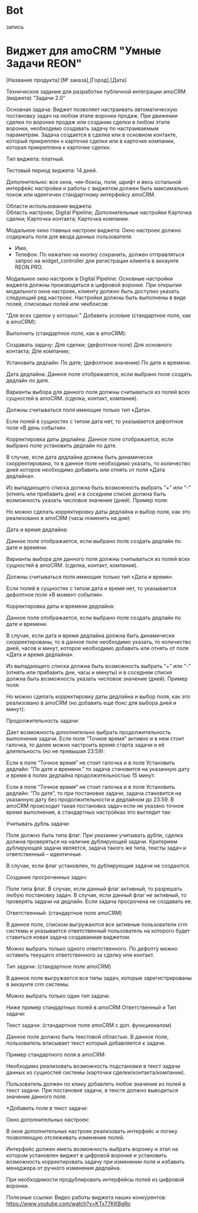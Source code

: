# Bot
запись
# Виджет для amoCRM "Умные Задачи REON" 
[Название продукта]:[№ заказа],[Город],[Дата]

Техническое задание для разработки публичной интеграции amoCRM (виджета) “Задачи 2.0”

Основная задача: Виджет позволяет настраивать автоматическую постановку задач на любом этапе воронки продаж. При движении сделки по воронке продаж или создании сделки в любом этапе воронки, необходимо создавать задачу по настраиваемым параметрам. Задача создается в сделке или в основном контакте, который прикреплен к карточке сделки или в карточке компании, которая прикреплена к карточке сделки. 

Тип виджета: платный.

Тестовый период виджета: 14 дней.

Дополнительно: все окна, чек-боксы, поля, шрифт и весь остальной интерфейс настройки и работы с виджетом должен быть максимально похож или идентичен стандартному интерфейсу amoCRM.

Области использования виджета:  
Область настроек;
Digital Pipeline;
Дополнительные настройки
Карточка сделки;
Карточка контакта;
Карточка компании.

Модальное окно главных настроек виджета: 
Окно настроек должно содержать поля для ввода данных пользователя. 
- Имя,
- Телефон.
По нажатию на кнопку сохранить, должен отправляться запрос на widget_controller для регистрации клиента в аккаунте REON.PRO.

Модальное окно настроек в Digital Pipeline: 
Основные настройки виджета должны производиться в цифровой воронке. 
При открытии модального окна  настроек, клиенту должно быть доступно указать следующий ряд настроек. Настройки должны быть выполнены в виде полей, списковых полей или чекбоксов: 

“Для всех сделок у которых:”
Добавить условие (стандартное поле, как в amoCRM):

Выполнить (стандартное поле, как в amoCRM):

Создавать задачу: 
Для сделки; (дефолтное поле)
Для основного контакта;
Для компании;

Установить дедлайн: 
По дате; (дефолтное значение)
По дате и времени.

Дата дедлайна:
Данное поле отображается, если выбрано поле создать дедлайн по дате. 

Варианты выбора для данного поля должны считываться из полей всех сущностей в amoCRM. (сделка, контакт, компания).

Должны считываться поля имеющие только тип  «Дата».

Если полей в сущностях с типом дата нет, то указывается дефолтное поле «В день события».

Корректировка даты дедлайна: 
Данное поле отображается, если выбрано поле установить дедлайн по дате. 

В случае, если дата дедлайна должна быть динамически скорректирована, то в данное поле необходимо указать, то количество дней которое необходимо добавить или отнять от поля «Дата дедлайна».

Из выпадающего списка должна быть возможность выбрать “+” или “-” (отнять или прибавить дни) и в соседнем списке должна быть возможность указать числовое значение (дней). Пример поля:

Но можно сделать корректировку даты дедлайна и выбор поля, как это реализовано в amoCRM (часы поменять на дни):


Дата и время дедлайна: 

Данное поле отображается, если выбрано поле создать дедлайн по дате и времени. 

Варианты выбора для данного поля должны считываться из полей всех сущностей в amoCRM. (сделка, контакт, компания).

Должны считываться поля имеющие только тип  «Дата и время».

Если полей в сущностях с типом дата и время нет, то указывается дефолтное поле «В момент события».

Корректировка даты и времени дедлайна: 

Данное поле отображается, если выбрано поле создать дедлайн по дате и времени.

В случае, если дата и время дедлайна должна быть динамически скорректированы, то в данное поле необходимо указать, то количество дней, часов и минут, которое необходимо добавить или отнять от поля «Дата и время дедлайна».

Из выпадающего списка должна быть возможность выбрать “+” или “-” (отнять или прибавить дни, часы и минуты) и в соседнем списке должна быть возможность указать числовое значение (дней). Пример поля:


Но можно сделать корректировку даты дедлайна и выбор поля, как это реализовано в amoCRM (но добавить еще бокс для выбора дней и минут):


Продолжительность задачи:

Дает возможность дополнительно выбрать продолжительность выполнения задачи. Если поле “Точное время” активно и в нем стоит галочка, то далее можно настроить  время старта задачи и её длительность (но не превышая 23:59):


Если в поле “Точное время” не стоит галочка и в поле Установить дедлайн: “По дате и времени.”  то задача становится на указанную дату и время в полях дедлайна продолжительностью 15 минут.

Если в поле “Точное время” не стоит галочка и в поле Установить дедлайн: “По дате”, то   при постановке задачи, задача становится на указанную дату без продолжительности и дедлайном до 23:59. В amoCRM происходит такая постановка задач если не указано точное время выполнения, в стандартных настройках это выглядит так: 

Учитывать дубль задачи: 

Поле должно быть типа флаг. При указании учитывать дубли, сделка должна проверяться на наличие дублирующей задачи. Критерием дублирующей задачи является, задача такого же типа, тексты задач и ответственный – идентичные.

В случае, если флаг установлен, то дублирующие задачи не создаются.

Создание просроченных задач: 

Поле типа флаг. В случае, если данный флаг активный, то разрешать любую  постановку задач. В случае, если данный флаг не активный, то проверять задачи на дедлайн. Если задача просрочена не создавать ее. 

Ответственный: (стандартное поле amoCRM)

В данное поле, списком выгружаются все активные пользователи crm системы и указывается ответственный пользователь на которого будет ставиться новая задача создаваемая виджетом. 

Можно выбрать только одного ответственного.
По дефолту можно оставить текущего ответственного за сделку или контакт. 

Тип задачи:  (стандартное поле amoCRM)

В данное поле выгружается все типы задач, которые зарегистрированы в аккаунте crm системы. 

Можно выбрать только один тип задачи.

Ниже пример стандартных полей в amoCRM Ответственный и Тип задачи:

Текст задачи: (стандартное поле amoCRM с доп. функционалом)

Данное поле должно быть текстовой областью. В данное поле, пользователь вписывает текст который добавляется к задаче. 

Пример стандартного поля в amoCRM:

Необходимо реализовать возможность подстановки в текст задачи данных из сущностей системы (карточки сделки/контакта/компании). 

Пользователь должен по клику добавлять любое значение из полей в текст задачи. При постановке задачи, в тексте должно выводиться значение данного поля. 

*Добавить поле в текст задачи:


Окно дополнительных настроек:

В окне дополнительных настроек реализовать интерфейс и логику позволяющую отслеживать изменение полей. 

Интерфейс должен иметь возможность выбрать воронку и этап на котором установлен виджет в цифровой воронке и установить возможность корректировать задачу при изменении поля и избавить менеджера от ручного изменения дедлайна. 

При необходимости продублировать интерфейсы полей из цифровой воронки.

Полезные ссылки:
Видео работы виджета наших конкурентов: 
https://www.youtube.com/watch?v=KTx77KKBgRo

